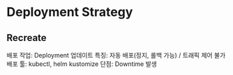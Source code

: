 # Deployment Strategy


## Recreate
배포 작업: Deployment 업데이트 
특징: 자동 배포(정지, 롤백 가능) / 트래픽 제어 불가
배포 툴: kubectl, helm kustomize
단점: Downtime 발생 
